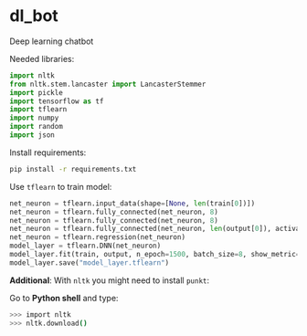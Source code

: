# dl_bot

Deep learning chatbot

Needed libraries:

```python
import nltk
from nltk.stem.lancaster import LancasterStemmer
import pickle
import tensorflow as tf
import tflearn
import numpy
import random
import json
```

Install requirements:

```sh
pip install -r requirements.txt
```

Use `tflearn` to train model:

```python
net_neuron = tflearn.input_data(shape=[None, len(train[0])])
net_neuron = tflearn.fully_connected(net_neuron, 8)
net_neuron = tflearn.fully_connected(net_neuron, 8)
net_neuron = tflearn.fully_connected(net_neuron, len(output[0]), activation="softmax")
net_neuron = tflearn.regression(net_neuron)
model_layer = tflearn.DNN(net_neuron)
model_layer.fit(train, output, n_epoch=1500, batch_size=8, show_metric=True)
model_layer.save("model_layer.tflearn")
```

**Additional**: With `nltk` you might need to install `punkt`:

Go to **Python shell** and type:

```sh
>>> import nltk
>>> nltk.download()
```